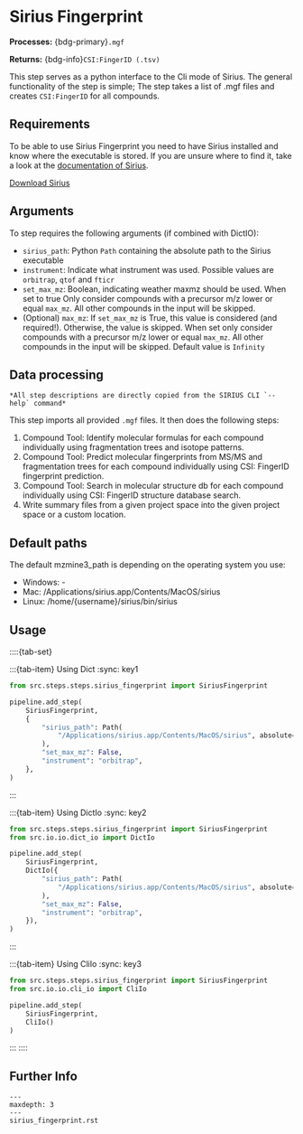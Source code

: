 # Sirius Fingerprint
**Processes:** {bdg-primary}`.mgf`

**Returns:** {bdg-info}`CSI:FingerID (.tsv)`

This step serves as a python interface to the Cli mode of Sirius. The 
general functionality of the step is simple; The step takes a list of .mgf 
files and creates `CSI:FingerID` for all compounds.

## Requirements
To be able to use Sirius Fingerprint you need to have Sirius installed and 
know where the executable is stored. If you are unsure where to find it, take
a look at the [documentation of Sirius](https://boecker-lab.github.io/docs.sirius.github.io/install/).

[Download Sirius](https://bio.informatik.uni-jena.de/software/sirius/)
## Arguments
To step requires the following arguments (if combined with DictIO):
- `sirius_path`: Python `Path` containing the absolute path to the Sirius 
  executable
- `instrument`: Indicate what instrument was used. Possible values are 
  `orbitrap`, `qtof` and `fticr`
- `set_max_mz`: Boolean, indicating weather maxmz should be used. When set 
  to true Only consider compounds with a precursor m/z lower or equal `max_mz`. 
  All other compounds in the input will be skipped.
- (Optional) `max_mz`: If `set_max_mz` is True, this value is considered 
  (and required!). Otherwise, the value is skipped. When set only consider 
  compounds with a precursor m/z lower or equal `max_mz`. All other 
  compounds in the input will be skipped. Default value is `Infinity`

## Data processing
```{note}
*All step descriptions are directly copied from the SIRIUS CLI `--help` command*
```
This step imports all provided `.mgf` files. It then does the following 
steps:
1. Compound Tool: Identify molecular formulas for each compound individually 
   using fragmentation trees and isotope patterns.
2. Compound Tool: Predict molecular fingerprints from MS/MS and 
   fragmentation trees for each compound individually using CSI: FingerID 
   fingerprint prediction.
3. Compound Tool: Search in molecular structure db for each compound 
   individually using CSI: FingerID structure database search.
4. Write summary files from a given project space into the given project 
   space or a custom location.


## Default paths
The default mzmine3_path is depending on the operating system you use:
- Windows: -
- Mac: /Applications/sirius.app/Contents/MacOS/sirius
- Linux: /home/{username}/sirius/bin/sirius

## Usage
::::{tab-set}

:::{tab-item} Using Dict
:sync: key1
```python
from src.steps.steps.sirius_fingerprint import SiriusFingerprint

pipeline.add_step(
    SiriusFingerprint,
    {
        "sirius_path": Path(
            "/Applications/sirius.app/Contents/MacOS/sirius", absolute=True
        ),
        "set_max_mz": False,
        "instrument": "orbitrap",
    },
)
```
:::

:::{tab-item} Using DictIo
:sync: key2

```python
from src.steps.steps.sirius_fingerprint import SiriusFingerprint
from src.io.io.dict_io import DictIo

pipeline.add_step(
    SiriusFingerprint,
    DictIo({
        "sirius_path": Path(
            "/Applications/sirius.app/Contents/MacOS/sirius", absolute=True
        ),
        "set_max_mz": False,
        "instrument": "orbitrap",
    }),
)
```
:::

:::{tab-item} Using CliIo
:sync: key3

```python
from src.steps.steps.sirius_fingerprint import SiriusFingerprint
from src.io.io.cli_io import CliIo

pipeline.add_step(
    SiriusFingerprint,
    CliIo()
)
```
:::
::::

## Further Info
```{toctree}
---
maxdepth: 3
---
sirius_fingerprint.rst
```
